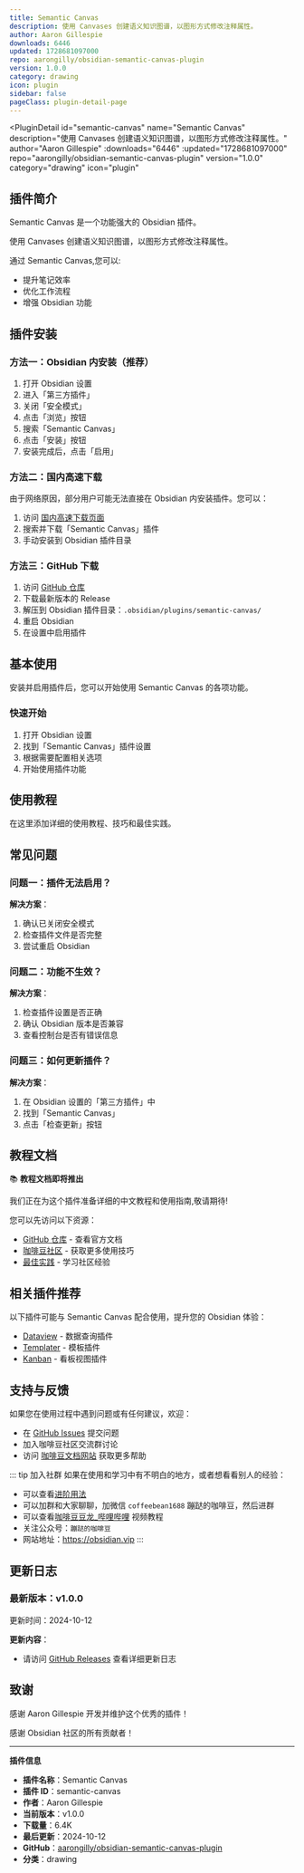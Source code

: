 ```yaml
---
title: Semantic Canvas
description: 使用 Canvases 创建语义知识图谱，以图形方式修改注释属性。
author: Aaron Gillespie
downloads: 6446
updated: 1728681097000
repo: aarongilly/obsidian-semantic-canvas-plugin
version: 1.0.0
category: drawing
icon: plugin
sidebar: false
pageClass: plugin-detail-page
---
```


<PluginDetail
  id="semantic-canvas"
  name="Semantic Canvas"
  description="使用 Canvases 创建语义知识图谱，以图形方式修改注释属性。"
  author="Aaron Gillespie"
  :downloads="6446"
  :updated="1728681097000"
  repo="aarongilly/obsidian-semantic-canvas-plugin"
  version="1.0.0"
  category="drawing"
  icon="plugin"
>

<!-- AUTO_GENERATED_START -->
## 插件简介

Semantic Canvas 是一个功能强大的 Obsidian 插件。

使用 Canvases 创建语义知识图谱，以图形方式修改注释属性。

通过 Semantic Canvas,您可以:

- 提升笔记效率
- 优化工作流程
- 增强 Obsidian 功能

<!-- AUTO_GENERATED_END -->

<!-- AUTO_GENERATED_START -->
## 插件安装

### 方法一：Obsidian 内安装（推荐）

1. 打开 Obsidian 设置
2. 进入「第三方插件」
3. 关闭「安全模式」
4. 点击「浏览」按钮
5. 搜索「Semantic Canvas」
6. 点击「安装」按钮
7. 安装完成后，点击「启用」

### 方法二：国内高速下载

由于网络原因，部分用户可能无法直接在 Obsidian 内安装插件。您可以：

1. 访问 [国内高速下载页面](/zh/documentation/obsidian-plugins-download.html)
2. 搜索并下载「Semantic Canvas」插件
3. 手动安装到 Obsidian 插件目录

### 方法三：GitHub 下载

1. 访问 [GitHub 仓库](https://github.com/aarongilly/obsidian-semantic-canvas-plugin)
2. 下载最新版本的 Release
3. 解压到 Obsidian 插件目录：`.obsidian/plugins/semantic-canvas/`
4. 重启 Obsidian
5. 在设置中启用插件

## 基本使用

安装并启用插件后，您可以开始使用 Semantic Canvas 的各项功能。

### 快速开始

1. 打开 Obsidian 设置
2. 找到「Semantic Canvas」插件设置
3. 根据需要配置相关选项
4. 开始使用插件功能

<!-- AUTO_GENERATED_END -->

<!-- CUSTOM_CONTENT_START:tutorial -->
## 使用教程

在这里添加详细的使用教程、技巧和最佳实践。

<!-- CUSTOM_CONTENT_END:tutorial -->

<!-- SHARED_CONTENT_START -->
## 常见问题

### 问题一：插件无法启用？

**解决方案**：
1. 确认已关闭安全模式
2. 检查插件文件是否完整
3. 尝试重启 Obsidian

### 问题二：功能不生效？

**解决方案**：
1. 检查插件设置是否正确
2. 确认 Obsidian 版本是否兼容
3. 查看控制台是否有错误信息

### 问题三：如何更新插件？

**解决方案**：
1. 在 Obsidian 设置的「第三方插件」中
2. 找到「Semantic Canvas」
3. 点击「检查更新」按钮

## 教程文档

📚 **教程文档即将推出**

我们正在为这个插件准备详细的中文教程和使用指南,敬请期待!

您可以先访问以下资源：
- [GitHub 仓库](https://github.com/aarongilly/obsidian-semantic-canvas-plugin) - 查看官方文档
- [咖啡豆社区](/zh/bases/) - 获取更多使用技巧
- [最佳实践](/zh/best-practices/) - 学习社区经验

## 相关插件推荐

以下插件可能与 Semantic Canvas 配合使用，提升您的 Obsidian 体验：

- [Dataview](/zh/plugins/dataview.html) - 数据查询插件
- [Templater](/zh/plugins/templater-obsidian.html) - 模板插件
- [Kanban](/zh/plugins/obsidian-kanban.html) - 看板视图插件

## 支持与反馈

如果您在使用过程中遇到问题或有任何建议，欢迎：

- 在 [GitHub Issues](https://github.com/aarongilly/obsidian-semantic-canvas-plugin/issues) 提交问题
- 加入咖啡豆社区交流群讨论
- 访问 [咖啡豆文档网站](https://obsidian.vip) 获取更多帮助

::: tip 加入社群
如果在使用和学习中有不明白的地方，或者想看看别人的经验：
- 可以查看[进阶用法](/zh/advanced)
- 可以加群和大家聊聊，加微信 `coffeebean1688` 蹦跶的咖啡豆，然后进群
- 可以查看[咖啡豆豆龙_哔哩哔哩](https://space.bilibili.com/618777356) 视频教程
- 关注公众号：`蹦跶的咖啡豆`
- 网站地址：https://obsidian.vip
:::
<!-- SHARED_CONTENT_END -->

<!-- AUTO_GENERATED_START -->
## 更新日志

### 最新版本：v1.0.0

更新时间：2024-10-12

**更新内容**：
- 请访问 [GitHub Releases](https://github.com/aarongilly/obsidian-semantic-canvas-plugin/releases) 查看详细更新日志

## 致谢

感谢 Aaron Gillespie 开发并维护这个优秀的插件！

感谢 Obsidian 社区的所有贡献者！

---

**插件信息**
- **插件名称**：Semantic Canvas
- **插件 ID**：semantic-canvas
- **作者**：Aaron Gillespie
- **当前版本**：v1.0.0
- **下载量**：6.4K
- **最后更新**：2024-10-12
- **GitHub**：[aarongilly/obsidian-semantic-canvas-plugin](https://github.com/aarongilly/obsidian-semantic-canvas-plugin)
- **分类**：drawing
<!-- AUTO_GENERATED_END -->

</PluginDetail>

